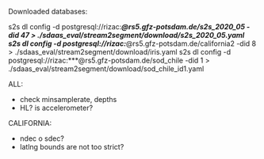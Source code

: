 Downloaded databases:

s2s dl config -d postgresql://rizac:***@rs5.gfz-potsdam.de/s2s_2020_05 -did 47 > ./sdaas_eval/stream2segment/download/s2s_2020_05.yaml
s2s dl config -d postgresql://rizac:***@rs5.gfz-potsdam.de/california2 -did 8 > ./sdaas_eval/stream2segment/download/iris.yaml
s2s dl config -d postgresql://rizac:***@rs5.gfz-potsdam.de/sod_chile -did 1 > ./sdaas_eval/stream2segment/download/sod_chile_id1.yaml

ALL:
 - check minsamplerate, depths
 - HL? is accelerometer?

CALIFORNIA: 
 - ndec o sdec?
 - latlng bounds are not too strict?